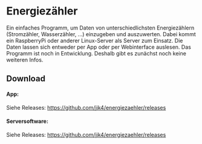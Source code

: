 # Energiezähler
Ein einfaches Programm, um Daten von unterschiedlichsten Energiezählern (Stromzähler, Wasserzähler, ...) einzugeben und auszuwerten. Dabei kommt ein RaspberryPi oder anderer Linux-Server als Server zum Einsatz. Die Daten lassen sich entweder per App oder per Webinterface auslesen. Das Programm ist noch in Entwicklung. Deshalb gibt es zunächst noch keine weiteren Infos.

## Download
#### App:
Siehe Releases: https://github.com/jjk4/energiezaehler/releases

#### Serversoftware:

Siehe Releases: https://github.com/jjk4/energiezaehler/releases

